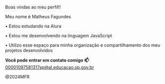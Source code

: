 Boas vindas ao meu perfil!! 

Meu nome é Matheus Fagundes
   
  •  Estou estudando na Alura

  •  Estou me desenvolvendo na linguagem JavaScript

  •  Utilizo esse espaço para minha organização e compartilhamento dos meu projetos desenvolvidos
   
   **Você pode entrar em contato comigo 📫**
   00001097581317sp@al.educacao.sp.gov.br

   @2024MFR
